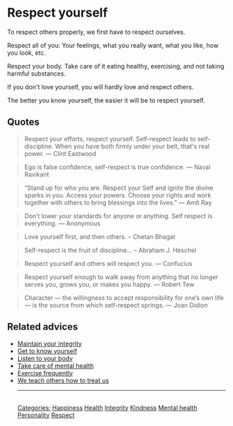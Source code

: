 # Respect yourself

To respect others properly, we first have to respect ourselves.

Respect all of you: Your feelings, what you really want, what you like, how you look, etc.

Respect your body. Take care of it eating healthy, exercising, and not taking harmful substances. 

If you don't love yourself, you will hardly love and respect others.

The better you know yourself, the easier it will be to respect yourself.

## Quotes

> Respect your efforts, respect yourself. Self-respect leads to self-discipline. When you have both firmly under your belt, that's real power. ― Clint Eastwood

> Ego is false confidence, self-respect is true confidence. ― Naval Ravikant

> “Stand up for who you are. Respect your Self and ignite the divine sparks in you. Access your powers. Choose your rights and work together with others to bring blessings into the lives.” ― Amit Ray

> Don’t lower your standards for anyone or anything. Self respect is everything. ― Anonymous

> Love yourself first, and then others. – Chetan Bhagat

> Self-respect is the fruit of discipline… – Abraham J. Heschel

> Respect yourself and others will respect you. ― Confucius

> Respect yourself enough to walk away from anything that no longer serves you, grows you, or makes you happy. ― Robert Tew

> Character — the willingness to accept responsibility for one’s own life — is the source from which self-respect springs. ― Joan Didion

## Related advices

- [Maintain your integrity](Maintain%20your%20integrity/index.md)
- [Get to know yourself](Get%20to%20know%20yourself/index.md)
- [Listen to your body](Listen%20to%20your%20body/index.md)
- [Take care of mental health](Take%20care%20of%20mental%20health/index.md)
- [Exercise frequently](Exercise%20frequently/index.md)
- [We teach others how to treat us](We%20teach%20others%20how%20to%20treat%20us/index.md)<hr/><br/>[Categories:](Categories/index.md) [Happiness](Categories/Happiness.md) [Health](Categories/Health.md) [Integrity](Categories/Integrity.md) [Kindness](Categories/Kindness.md) [Mental health](Categories/Mental%20health.md) [Personality](Categories/Personality.md) [Respect](Categories/Respect.md)